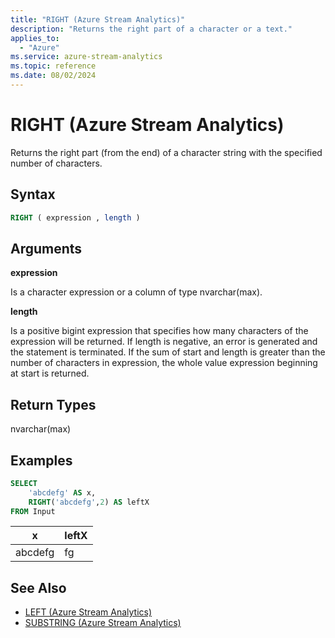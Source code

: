 ```yaml
---
title: "RIGHT (Azure Stream Analytics)"
description: "Returns the right part of a character or a text."
applies_to:
  - "Azure"
ms.service: azure-stream-analytics
ms.topic: reference
ms.date: 08/02/2024
---
```


# RIGHT (Azure Stream Analytics)

Returns the right part (from the end) of a character string with the specified number of characters.

## Syntax

```SQL
RIGHT ( expression , length )
```

## Arguments

**expression**

Is a character expression or a column of type nvarchar(max).

**length**

Is a positive bigint expression that specifies how many characters of the expression will be returned. If length is negative, an error is generated and the statement is terminated. If the sum of start and length is greater than the number of characters in expression, the whole value expression beginning at start is returned.

## Return Types

nvarchar(max)

## Examples

```SQL
SELECT
    'abcdefg' AS x,
    RIGHT('abcdefg',2) AS leftX
FROM Input
```

|x|leftX|
|-|-|
|abcdefg|fg|

## See Also

- [LEFT (Azure Stream Analytics)](left-azure-stream-analytics.md)
- [SUBSTRING (Azure Stream Analytics)](substring-azure-stream-analytics.md)